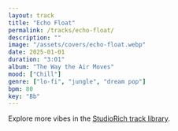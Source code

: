```yaml
---
layout: track
title: "Echo Float"
permalink: /tracks/echo-float/
description: ""
image: "/assets/covers/echo-float.webp"
date: 2025-01-01
duration: "3:01"
album: "The Way the Air Moves"
mood: ["Chill"]
genre: ["lo-fi", "jungle", "dream pop"]
bpm: 80
key: "Bb"
---
```


Explore more vibes in the [StudioRich track library](/tracks/).
